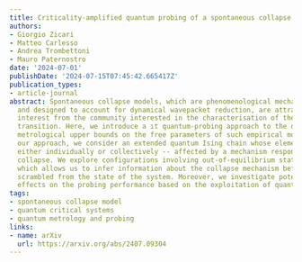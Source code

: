 ```yaml
---
title: Criticality-amplified quantum probing of a spontaneous collapse model
authors:
- Giorgio Zicari
- Matteo Carlesso
- Andrea Trombettoni
- Mauro Paternostro
date: '2024-07-01'
publishDate: '2024-07-15T07:45:42.665417Z'
publication_types:
- article-journal
abstract: Spontaneous collapse models, which are phenomenological mechanisms introduced
  and designed to account for dynamical wavepacket reduction, are attracting a growing
  interest from the community interested in the characterisation of the quantum-to-classical
  transition. Here, we introduce a ıt quantum-probing approach to the quest of deriving
  metrological upper bounds on the free parameters of such empirical models. To illustrate
  our approach, we consider an extended quantum Ising chain whose elements are --
  either individually or collectively -- affected by a mechanism responsible for spontaneous
  collapse. We explore configurations involving out-of-equilibrium states of the chain,
  which allows us to infer information about the collapse mechanism before it is completely
  scrambled from the state of the system. Moreover, we investigate potential amplification
  effects on the probing performance based on the exploitation of quantum criticality.
tags:
- spontaneous collapse model
- quantum critical systems
- quantum metrology and probing
links:
- name: arXiv
  url: https://arxiv.org/abs/2407.09304
---
```

